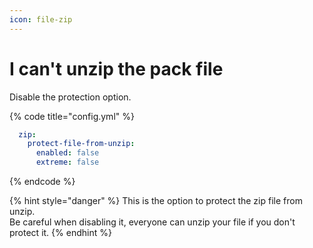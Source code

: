 ```yaml
---
icon: file-zip
---
```


# I can't unzip the pack file

Disable the protection option.

{% code title="config.yml" %}
```yaml
  zip:
    protect-file-from-unzip:
      enabled: false
      extreme: false
```
{% endcode %}

{% hint style="danger" %}
This is the option to protect the zip file from unzip.\
Be careful when disabling it, everyone can unzip your file if you don't protect it.
{% endhint %}
